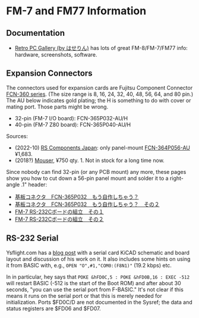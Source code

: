 FM-7 and FM77 Information
=========================

Documentation
-------------

- [Retro PC Gallery (by はせりん)][haserin] has lots of great
  FM-8/FM-7/FM77 info: hardware, screenshots, software.


Expansion Connectors
--------------------

The connectors used for expansion cards are Fujitsu Component Connector
[FCN-360 series][fcn360]. (The size range is 8, 16, 24, 32, 40, 48, 56, 64,
and 80 pin.) The AU below indicates gold plating; the H is something to do
with cover or mating port. Those parts might be wrong.

- 32-pin (FM-7 I/O board): FCN-365P032-AU/H
- 40-pin (FM-7 Z80 board): FCN-365P040-AU/H

Sources:
- (2022-10) [RS Components Japan][rs]: only panel-mount
  [FCN-364P056-AU][rs56] ¥1,683.
- (2018?) [Mouser], ¥750 qty. 1. Not in stock for a long time now.

Since nobody can find 32-pin (or any PCB mount) any more, these pages show
you how to cut down a 56-pin panel mount and solder it to a right-angle .1"
header:
- [基板コネクタ　FCN-365P032　もう自作しちゃう？][kk 0bff17]
- [基板コネクタ　FCN-365P032　もう自作しちゃう？　その２][kk 772fd4]
- [FM-7 RS-232Cボードの組立　その１][kk 5773e8]
- [FM-7 RS-232Cボードの組立　その２][kk 7d9331]


RS-232 Serial
-------------

Ysflight.com has a [blog post][ys serial] with a serial card KiCAD
schematic and board layout and discussion of his work on it. It also
includes some hints on using it from BASIC with, e.g., `OPEN
"O",#1,"COM0:(F8N1)"` (19.2 kbps) etc.

In in particular, hey says that `POKE &hFD0C,5 : POKE &hFD0B,16 : EXEC
-512` will restart BASIC (-512 is the start of the Boot ROM) and after
about 30 seconds, "you can use the serial port from F-BASIC." It's not
clear if this means it runs on the serial port or that this is merely
needed for initialization. Ports $FD0C/D are not documented in the Sysref;
the data and status registers are $FD06 and $FD07.



<!-------------------------------------------------------------------->
[haserin]: http://haserin09.la.coocan.jp/index.html

[fcn360]: https://www.fujitsu.com/downloads/MICRO/fcl/connectors/fcn-360.pdf
[kk 0bff17]: http://kk.txt-nifty.com/retro/2022/04/post-0bff17.html
[kk 5773e8]: http://kk.txt-nifty.com/retro/2022/04/post-5773e8.html
[kk 772fd4]: http://kk.txt-nifty.com/retro/2022/04/post-772fd4.html
[kk 7d9331]: http://kk.txt-nifty.com/retro/2022/04/post-7d9331.html
[mouser]: https://www.mouser.com/ProductDetail/Fujitsu/FCN-365P032-AU?qs=PmsrIvV%2FzvfKbGjWKUmkZQ%3D%3D
[rs56]: https://jp.rs-online.com/web/p/pcb-headers/6020353
[rs]: https://jp.rs-online.com

[ys serial]: http://ysflight.in.coocan.jp/FM/fm7_rs232c/e.html
